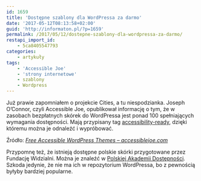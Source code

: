 ```yaml
---
id: 1659
title: 'Dostępne szablony dla WordPressa za darmo'
date: '2017-05-12T08:13:58+02:00'
guid: 'http://informaton.pl/?p=1659'
permalink: /2017/05/12/dostepne-szablony-dla-wordpressa-za-darmo/
restapi_import_id:
    - 5ca8405547793
categories:
    - artykuły
tags:
    - 'Accessible Joe'
    - 'strony internetowe'
    - szablony
    - Wordpress
---
```


Już prawie zapomniałem o projekcie Cities, a tu niespodzianka. Joseph O’Connor, czyli Accessible Joe, opublikował informację o tym, że w zasobach bezpłatnych skórek do WordPressa jest ponad 100 spełniających wymagania dostępności. Mają przypisany tag [accessibility-ready](https://wordpress.org/themes/tags/accessibility-ready/), dzięki któremu można je odnaleźć i wypróbować.

Źródło: *[Free Accessible WordPress Themes – accessiblejoe.com](http://accessiblejoe.com/free-accessible-wordpress-themes/)*

Przypomnę też, że istnieją dostępne polskie skórki przygotowane przez Fundację Widzialni. Można je znaleźć w [Polskiej Akademii Dostępności](http://pad.widzialni.org/wordpress). Szkoda jedynie, że nie ma ich w repozytorium WordPressa, bo z pewnością byłyby bardziej popularne.
